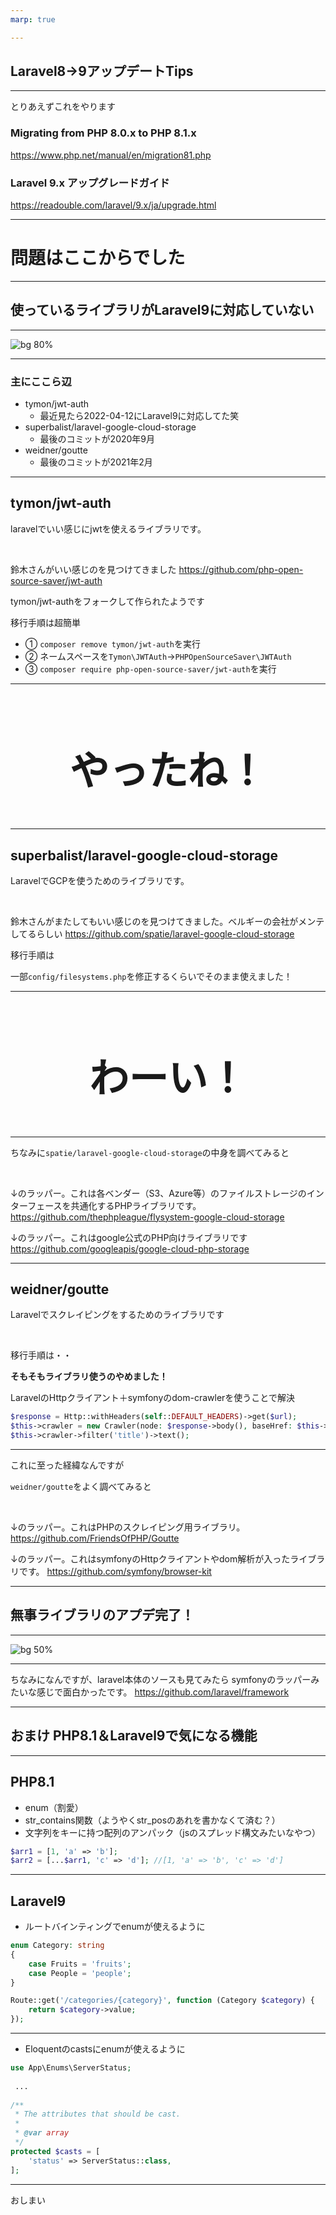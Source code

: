 ```yaml
---
marp: true

---
```


## Laravel8→9アップデートTips

---

とりあえずこれをやります

### Migrating from PHP 8.0.x to PHP 8.1.x
https://www.php.net/manual/en/migration81.php


### Laravel 9.x アップグレードガイド
https://readouble.com/laravel/9.x/ja/upgrade.html


---

# 問題はここからでした

---


## 使っているライブラリがLaravel9に対応していない

---

![bg 80%](composer_upgrade.png)


---

### 主にここら辺

- tymon/jwt-auth
    - 最近見たら2022-04-12にLaravel9に対応してた笑
- superbalist/laravel-google-cloud-storage
    - 最後のコミットが2020年9月
- weidner/goutte
    - 最後のコミットが2021年2月

---


## tymon/jwt-auth
laravelでいい感じにjwtを使えるライブラリです。

<br>

鈴木さんがいい感じのを見つけてきました
https://github.com/php-open-source-saver/jwt-auth

tymon/jwt-authをフォークして作られたようです

移行手順は超簡単
- ① `composer remove tymon/jwt-auth`を実行
- ② ネームスペースを`Tymon\JWTAuth`→`PHPOpenSourceSaver\JWTAuth`
- ③ `composer require php-open-source-saver/jwt-auth`を実行

---

<div style="text-align: center;font-size: 42px;">
    <h2>やったね！</h2>
</div>


---

## superbalist/laravel-google-cloud-storage
LaravelでGCPを使うためのライブラリです。

<br>

鈴木さんがまたしてもいい感じのを見つけてきました。ベルギーの会社がメンテしてるらしい
https://github.com/spatie/laravel-google-cloud-storage


移行手順は

一部`config/filesystems.php`を修正するくらいでそのまま使えました！

---

<div style="text-align: center;font-size: 42px;">
    <h2>わーい！</h2>
</div>

---

ちなみに`spatie/laravel-google-cloud-storage`の中身を調べてみると

<br>

↓のラッパー。これは各ベンダー（S3、Azure等）のファイルストレージのインターフェースを共通化するPHPライブラリです。
https://github.com/thephpleague/flysystem-google-cloud-storage

↓のラッパー。これはgoogle公式のPHP向けライブラリです
https://github.com/googleapis/google-cloud-php-storage

---


## weidner/goutte
Laravelでスクレイピングをするためのライブラリです

<br>

移行手順は・・

**そもそもライブラリ使うのやめました！**

LaravelのHttpクライアント＋symfonyのdom-crawlerを使うことで解決

```php
$response = Http::withHeaders(self::DEFAULT_HEADERS)->get($url);
$this->crawler = new Crawler(node: $response->body(), baseHref: $this->baseUrl);
$this->crawler->filter('title')->text();
```

---

これに至った経緯なんですが

`weidner/goutte`をよく調べてみると

<br>

↓のラッパー。これはPHPのスクレイピング用ライブラリ。
https://github.com/FriendsOfPHP/Goutte

↓のラッパー。これはsymfonyのHttpクライアントやdom解析が入ったライブラリです。
https://github.com/symfony/browser-kit

---

## 無事ライブラリのアプデ完了！

---

![bg 50%](rapper.png)

------


ちなみになんですが、laravel本体のソースも見てみたら
symfonyのラッパーみたいな感じで面白かったです。
https://github.com/laravel/framework

---

## おまけ PHP8.1＆Laravel9で気になる機能

---

## PHP8.1

- enum（割愛）
- str_contains関数（ようやくstr_posのあれを書かなくて済む？）
- 文字列をキーに持つ配列のアンパック（jsのスプレッド構文みたいなやつ）

```php
$arr1 = [1, 'a' => 'b'];
$arr2 = [...$arr1, 'c' => 'd']; //[1, 'a' => 'b', 'c' => 'd']
```

---

## Laravel9 

- ルートバインティングでenumが使えるように

```php
enum Category: string
{
    case Fruits = 'fruits';
    case People = 'people';
}
```

```php
Route::get('/categories/{category}', function (Category $category) {
    return $category->value;
});
```

---

- Eloquentのcastsにenumが使えるように

```php
use App\Enums\ServerStatus;
 
 ...
 
/**
 * The attributes that should be cast.
 *
 * @var array
 */
protected $casts = [
    'status' => ServerStatus::class,
];
```

---

おしまい
